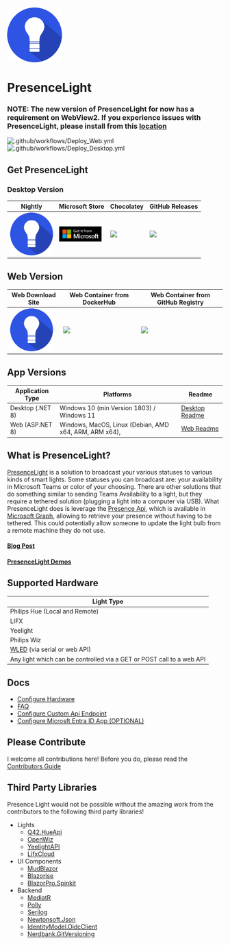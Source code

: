![Logo](https://github.com/isaacrlevin/PresenceLight/raw/main/Icon.png)
# PresenceLight

### NOTE: The new version of PresenceLight for now has a requirement on WebView2. If you experience issues with PresenceLight, please install from this [location](https://go.microsoft.com/fwlink/p/?LinkId=2124703)


![.github/workflows/Deploy_Web.yml](https://github.com/isaacrlevin/presencelight/workflows/.github/workflows/Deploy_Web.yml/badge.svg)
![.github/workflows/Deploy_Desktop.yml](https://github.com/isaacrlevin/presencelight/workflows/.github/workflows/Deploy_Desktop.yml/badge.svg)

## Get PresenceLight

### Desktop Version

| Nightly | Microsoft Store | Chocolatey | GitHub Releases |
| ------- | --------------- | ---------- | --------------- |
| [<img src="https://github.com/isaacrlevin/PresenceLight/raw/main/Icon.png" width="100">](https://presencelight.blob.core.windows.net/nightly/index.html)| [<img src="https://github.com/isaacrlevin/PresenceLight/raw/main/static/store.svg" width="100">](https://www.microsoft.com/en-us/p/presencelight/9nffkd8gznl7) | [<img src="https://chocolatey.org/assets/images/global-shared/logo.svg" width="100">](https://chocolatey.org/packages/PresenceLight/) | [<img src="https://user-images.githubusercontent.com/8878502/110871471-55fe7c00-8283-11eb-8ce4-afeeaf62458a.png" width="100">](https://github.com/isaacrlevin/presencelight/releases) |

## Web Version

|Web Download Site | Web Container from DockerHub | Web Container from GitHub Registry
| ------- | --------------- | --------------- |
[<img src="https://github.com/isaacrlevin/PresenceLight/raw/main/Icon.png" width="100">](https://presencelightapp.azurewebsites.net/) | [<img src="https://user-images.githubusercontent.com/8878502/110870857-2602a900-8282-11eb-8846-89c61a219236.png" width="100">](https://hub.docker.com/r/isaaclevin/presencelight) | [<img src="https://user-images.githubusercontent.com/8878502/110871471-55fe7c00-8283-11eb-8ce4-afeeaf62458a.png" width="100">](https://github.com/users/isaacrlevin/packages/container/package/presencelight) |

## App Versions

| Application Type |  Platforms | Readme
|--- |  ---- | ---- |
| Desktop (.NET 8) | Windows 10 (min Version 1803) / Windows 11 | [Desktop Readme](docs/desktop-README.md)
| Web (ASP.NET 8) | Windows, MacOS, Linux (Debian, AMD x64, ARM, ARM x64),  | [Web Readme](docs/web-README.md)
## What is PresenceLight?

[PresenceLight](https://isaacl.dev/presence-light) is a solution to broadcast your various statuses to various kinds of smart lights. Some statuses you can broadcast are: your availability in Microsoft Teams or color of your choosing. There are other solutions that do something similar to sending Teams Availability to a light, but they require a tethered solution (plugging a light into a computer via USB). What PresenceLight does is leverage the [Presence Api](https://docs.microsoft.com/graph/api/presence-get), which is available in [Microsoft Graph](https://docs.microsoft.com/graph/overview), allowing to retrieve your presence without having to be tethered. This could potentially allow someone to update the light bulb from a remote machine they do not use.

#### [Blog Post](https://isaacl.dev/presence-light)

#### [PresenceLight Demos](https://www.youtube.com/playlist?list=PL_IEvQa-oTVtB3fKUclJNNJ1r-Sxtjc-m)

## Supported Hardware

| Light Type  |
| ------------ |
| Philips Hue (Local and Remote)
| LIFX |
| Yeelight |
| Philips Wiz |
| [WLED](https://kno.wled.ge/) (via serial or web API) |
| Any light which can be controlled via a GET or POST call to a web API |

## Docs
- [Configure Hardware](docs/configure-hardware.md)
- [FAQ](docs/faq.mdFAQ)
- [Configure Custom Api Endpoint](docs/configure-custom-api.md)
- [Configure Microsft Entra ID App (OPTIONAL)](/docs/configure-entra-app.md)

## Please Contribute

I welcome all contributions here! Before you do, please read the [Contributors Guide](docs/CONTRIBUTING.md)

## Third Party Libraries

Presence Light would not be possible without the amazing work from the contributors to the following third party libraries!

- Lights
  - [Q42.HueApi](https://github.com/Q42/Q42.HueApi)
  - [OpenWiz](https://github.com/UselessMnemonic/OpenWiz)
  - [YeelightAPI](https://github.dev/roddone/YeelightAPI)
  - [LifxCloud](https://github.com/isaacrlevin/LifxCloudClient)
- UI Components
  - [MudBlazor](https://www.mudblazor.com/)
  - [Blazorise](https://github.com/Megabit/Blazorise)
  - [BlazorPro.Spinkit](https://github.com/EdCharbeneau/BlazorPro.Spinkit)
- Backend
  - [MediatR](https://github.com/jbogard/MediatR)
  - [Polly](https://github.com/App-vNext/Polly)
  - [Serilog](https://github.com/serilog/serilog)
  - [Newtonsoft.Json](https://github.com/JamesNK/Newtonsoft.Json)
  - [IdentityModel.OidcClient](https://github.com/IdentityModel/IdentityModel.OidcClient)
  - [Nerdbank.GitVersioning](https://github.com/dotnet/Nerdbank.GitVersioning)